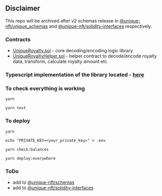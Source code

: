## Disclaimer

This repo will be archived after v2 schemas release in [@unique-nft/unique_schemas](https://github.com/UniqueNetwork/unique_schemas)
and [@unique-nft/solidity-interfaces](https://github.com/UniqueNetwork/solidity-interfaces) respectively.


### Contracts

- [UniqueRoyalty.sol](./contracts/UniqueRoyalty.sol) - core decoding/encoding logic library
- [UniqueRoyaltyHelper.sol](./contracts/UniqueRoyaltyHelper.sol) - helper contract to decode/encode royalty data, transform, calculate royalty amount etc

### Typescript implementation of the library located - [here](./ts-implementation)

### To check everything is working

```shell
yarn

yarn test
```

### To deploy

```shell
yarn

echo "PRIVATE_KEY=<your_private_key>" > .env

yarn check:balances

yarn deploy:everywhere
```
### ToDo

- add to [@unique-nft/schemas](https://www.npmjs.com/package/@unique-nft/schemas)
- add to [@unique-nft/solidity-interfaces](https://www.npmjs.com/package/@unique-nft/solidity-interfaces)
